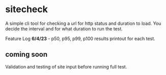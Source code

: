 # sitecheck
A simple cli tool for checking a url for http status and duration to load. You decide the interval and for what duration to run the test.

Feature Log
**6/4/23** - p50, p95, p99, p100 results printout for each test.
## coming soon
Validation and testing of site input before running full test.
